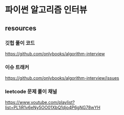 
# 파이썬 알고리즘 인터뷰
## resources
### 깃헙 풀이 코드
https://github.com/onlybooks/algorithm-interview
### 이슈 트래커
https://github.com/onlybooks/algorithm-interview/issues
### leetcode 문제 풀이 채널
https://www.youtube.com/playlist?list=PL1iR1v6eNy5OO01XbQ1djo4P6gNG78wYH